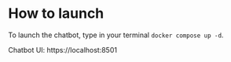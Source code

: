 # How to launch

To launch the chatbot, type in your terminal ``` docker compose up -d ```.

Chatbot UI: https://localhost:8501
